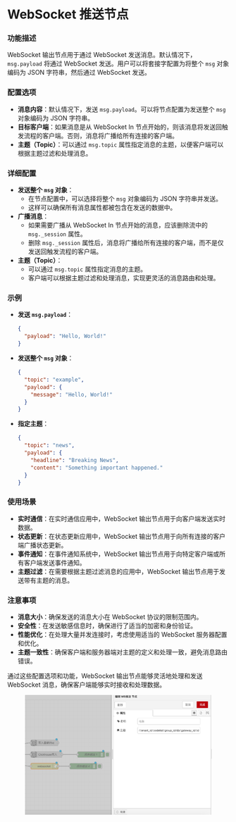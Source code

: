 # WebSocket 推送节点

### **功能描述**

WebSocket 输出节点用于通过 WebSocket 发送消息。默认情况下，`msg.payload` 将通过 WebSocket 发送。用户可以将套接字配置为将整个 `msg` 对象编码为 JSON 字符串，然后通过 WebSocket 发送。

### **配置选项**

* **消息内容**：默认情况下，发送 `msg.payload`。可以将节点配置为发送整个 `msg` 对象编码为 JSON 字符串。
* **目标客户端**：如果消息是从 WebSocket In 节点开始的，则该消息将发送回触发流程的客户端。否则，消息将广播给所有连接的客户端。
* **主题（Topic）**：可以通过 `msg.topic` 属性指定消息的主题，以便客户端可以根据主题过滤和处理消息。

### **详细配置**

* **发送整个 `msg` 对象**：
  * 在节点配置中，可以选择将整个 `msg` 对象编码为 JSON 字符串并发送。
  * 这样可以确保所有消息属性都被包含在发送的数据中。
* **广播消息**：
  * 如果需要广播从 WebSocket In 节点开始的消息，应该删除流中的 `msg._session` 属性。
  * 删除 `msg._session` 属性后，消息将广播给所有连接的客户端，而不是仅发送回触发流程的客户端。
* **主题（Topic）**：
  * 可以通过 `msg.topic` 属性指定消息的主题。
  * 客户端可以根据主题过滤和处理消息，实现更灵活的消息路由和处理。

### **示例**

*   **发送 `msg.payload`**：

    ```json
    {
      "payload": "Hello, World!"
    }
    ```
*   **发送整个 `msg` 对象**：

    ```json
    {
      "topic": "example",
      "payload": {
        "message": "Hello, World!"
      }
    }
    ```
*   **指定主题**：

    ```json
    {
      "topic": "news",
      "payload": {
        "headline": "Breaking News",
        "content": "Something important happened."
      }
    }
    ```

### **使用场景**

* **实时通信**：在实时通信应用中，WebSocket 输出节点用于向客户端发送实时数据。
* **状态更新**：在状态更新应用中，WebSocket 输出节点用于向所有连接的客户端广播状态更新。
* **事件通知**：在事件通知系统中，WebSocket 输出节点用于向特定客户端或所有客户端发送事件通知。
* **主题过滤**：在需要根据主题过滤消息的应用中，WebSocket 输出节点用于发送带有主题的消息。

### **注意事项**

* **消息大小**：确保发送的消息大小在 WebSocket 协议的限制范围内。
* **安全性**：在发送敏感信息时，确保进行了适当的加密和身份验证。
* **性能优化**：在处理大量并发连接时，考虑使用适当的 WebSocket 服务器配置和优化。
* **主题一致性**：确保客户端和服务器端对主题的定义和处理一致，避免消息路由错误。

通过这些配置选项和功能，WebSocket 输出节点能够灵活地处理和发送 WebSocket 消息，确保客户端能够实时接收和处理数据。

<figure><img src="../.gitbook/assets/ws推送.png" alt=""><figcaption></figcaption></figure>
